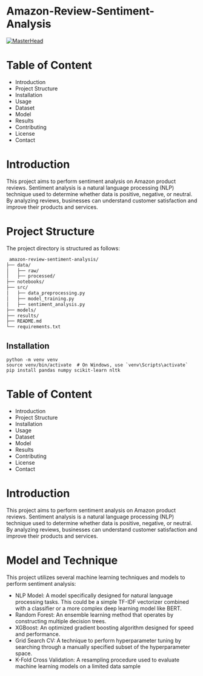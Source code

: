 # Amazon-Review-Sentiment-Analysis
[![MasterHead](https://speakai.co/wp-content/uploads/2022/12/How-to-do-amazon-review-analysis.jpg)](https://ww38.rishavchanda.io/)

# Table of Content
-  Introduction
- Project Structure
- Installation
- Usage
- Dataset
- Model
- Results
- Contributing
- License
- Contact

# Introduction
This project aims to perform sentiment analysis on Amazon product reviews. Sentiment analysis is a natural language processing (NLP) technique used to determine whether data is positive, negative, or neutral. By analyzing reviews, businesses can understand customer satisfaction and improve their products and services.

# Project Structure
The project directory is structured as follows:

```bash
 amazon-review-sentiment-analysis/
├── data/
│   ├── raw/
│   ├── processed/
├── notebooks/
├── src/
│   ├── data_preprocessing.py
│   ├── model_training.py
│   ├── sentiment_analysis.py
├── models/
├── results/
├── README.md
└── requirements.txt

```


## Installation
```
python -m venv venv
source venv/bin/activate  # On Windows, use `venv\Scripts\activate`
pip install pandas numpy scikit-learn nltk
```
# Table of Content
-  Introduction
- Project Structure
- Installation
- Usage
- Dataset
- Model
- Results
- Contributing
- License
- Contact

# Introduction
This project aims to perform sentiment analysis on Amazon product reviews. Sentiment analysis is a natural language processing (NLP) technique used to determine whether data is positive, negative, or neutral. By analyzing reviews, businesses can understand customer satisfaction and improve their products and services.

# Model and Technique
This project utilizes several machine learning techniques and models to perform sentiment analysis:

- NLP Model: A model specifically designed for natural language processing tasks. This could be a simple TF-IDF vectorizer combined with a classifier or a more complex deep learning model like BERT.
- Random Forest: An ensemble learning method that operates by constructing multiple decision trees.
- XGBoost: An optimized gradient boosting algorithm designed for speed and performance.
- Grid Search CV: A technique to perform hyperparameter tuning by searching through a manually specified subset of the hyperparameter space.
- K-Fold Cross Validation: A resampling procedure used to evaluate machine learning models on a limited data sample
